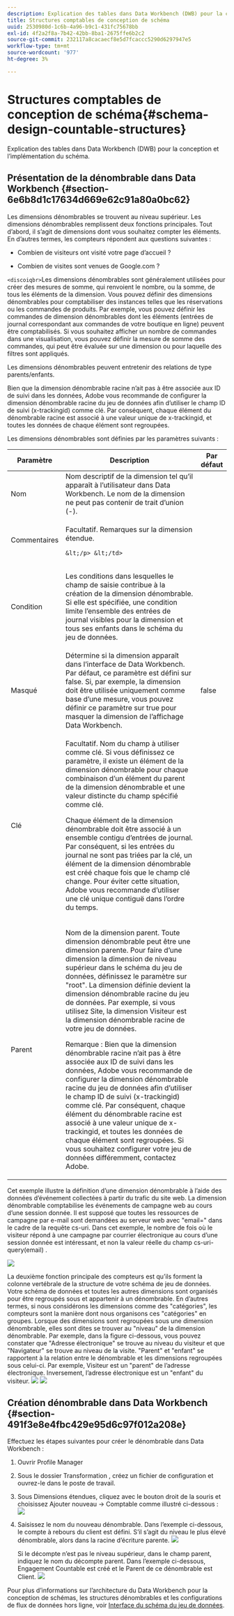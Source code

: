 ```yaml
---
description: Explication des tables dans Data Workbench (DWB) pour la conception et l’implémentation du schéma.
title: Structures comptables de conception de schéma
uuid: 2530980d-1c6b-4a96-b9c1-431fc75678bb
exl-id: 4f2a2f8a-7b42-42bb-8ba1-2675ffe6b2c2
source-git-commit: 232117a8cacaecf8e5d7fcaccc5290d6297947e5
workflow-type: tm+mt
source-wordcount: '977'
ht-degree: 3%

---
```


# Structures comptables de conception de schéma{#schema-design-countable-structures}

Explication des tables dans Data Workbench (DWB) pour la conception et l’implémentation du schéma.

## Présentation de la dénombrable dans Data Workbench {#section-6e6b8d1c17634d669e62c91a80a0bc62}

Les dimensions dénombrables se trouvent au niveau supérieur. Les dimensions dénombrables remplissent deux fonctions principales. Tout d’abord, il s’agit de dimensions dont vous souhaitez compter les éléments. En d’autres termes, les compteurs répondent aux questions suivantes :

* Combien de visiteurs ont visité votre page d’accueil ?

* Combien de visites sont venues de Google.com ?

`<discoiqbr>`Les dimensions dénombrables sont généralement utilisées pour créer des mesures de somme, qui renvoient le nombre, ou la somme, de tous les éléments de la dimension. Vous pouvez définir des dimensions dénombrables pour comptabiliser des instances telles que les réservations ou les commandes de produits. Par exemple, vous pouvez définir les commandes de dimension dénombrables dont les éléments (entrées de journal correspondant aux commandes de votre boutique en ligne) peuvent être comptabilisés. Si vous souhaitez afficher un nombre de commandes dans une visualisation, vous pouvez définir la mesure de somme des commandes, qui peut être évaluée sur une dimension ou pour laquelle des filtres sont appliqués.

Les dimensions dénombrables peuvent entretenir des relations de type parents/enfants.

Bien que la dimension dénombrable racine n’ait pas à être associée aux ID de suivi dans les données, Adobe vous recommande de configurer la dimension dénombrable racine du jeu de données afin d’utiliser le champ ID de suivi (x-trackingid) comme clé. Par conséquent, chaque élément du dénombrable racine est associé à une valeur unique de x-trackingid, et toutes les données de chaque élément sont regroupées.

Les dimensions dénombrables sont définies par les paramètres suivants :

<table id="table_5E00B72CFDD645368ADCC25AB9B5E53D"> 
 <thead> 
  <tr> 
   <th colname="col1" class="entry"> Paramètre </th> 
   <th colname="col2" class="entry"> Description </th> 
   <th colname="col3" class="entry"> Par défaut </th> 
  </tr>
 </thead>
 <tbody> 
  <tr> 
   <td colname="col1"> Nom </td> 
   <td colname="col2"> Nom descriptif de la dimension tel qu’il apparaît à l’utilisateur dans Data Workbench. Le nom de la dimension ne peut pas contenir de trait d’union (-). </td> 
   <td colname="col3"> </td> 
  </tr> 
  <tr> 
   <td colname="col1"> <p>Commentaires </p> </td> 
   <td colname="col2"> <p>Facultatif. Remarques sur la dimension étendue.

    &lt;/p> &lt;/td>
<td colname="col3"> </td> 
  </tr> 
  <tr> 
   <td colname="col1"> <p>Condition </p> </td> 
   <td colname="col2"> <p>Les conditions dans lesquelles le champ de saisie contribue à la création de la dimension dénombrable. Si elle est spécifiée, une condition limite l’ensemble des entrées de journal visibles pour la dimension et tous ses enfants dans le schéma du jeu de données. </p> </td> 
   <td colname="col3"> </td> 
  </tr> 
  <tr> 
   <td colname="col1"> Masqué </td> 
   <td colname="col2"> Détermine si la dimension apparaît dans l’interface de Data Workbench. Par défaut, ce paramètre est défini sur false. Si, par exemple, la dimension doit être utilisée uniquement comme base d’une mesure, vous pouvez définir ce paramètre sur true pour masquer la dimension de l’affichage Data Workbench. </td> 
   <td colname="col3"> false </td> 
  </tr> 
  <tr> 
   <td colname="col1"> Clé </td> 
   <td colname="col2"> <p>Facultatif. Nom du champ à utiliser comme clé. Si vous définissez ce paramètre, il existe un élément de la dimension dénombrable pour chaque combinaison d’un élément du parent de la dimension dénombrable et une valeur distincte du champ spécifié comme clé. </p> <p>Chaque élément de la dimension dénombrable doit être associé à un ensemble contigu d’entrées de journal. Par conséquent, si les entrées du journal ne sont pas triées par la clé, un élément de la dimension dénombrable est créé chaque fois que le champ clé change. Pour éviter cette situation, Adobe vous recommande d’utiliser une clé unique contiguë dans l’ordre du temps. </p> </td> 
   <td colname="col3"> </td> 
  </tr> 
  <tr> 
   <td colname="col1"> Parent </td> 
   <td colname="col2"> <p> Nom de la dimension parent. Toute dimension dénombrable peut être une dimension parente. Pour faire d’une dimension la dimension de niveau supérieur dans le schéma du jeu de données, définissez le paramètre sur "root". La dimension définie devient la dimension dénombrable racine du jeu de données. Par exemple, si vous utilisez Site, la dimension Visiteur est la dimension dénombrable racine de votre jeu de données. </p> <p>Remarque : Bien que la dimension dénombrable racine n’ait pas à être associée aux ID de suivi dans les données, Adobe vous recommande de configurer la dimension dénombrable racine du jeu de données afin d’utiliser le champ ID de suivi (x-trackingid) comme clé. Par conséquent, chaque élément du dénombrable racine est associé à une valeur unique de x-trackingid, et toutes les données de chaque élément sont regroupées. Si vous souhaitez configurer votre jeu de données différemment, contactez Adobe. </p> </td> 
   <td colname="col3"> </td> 
  </tr> 
 </tbody> 
</table>

Cet exemple illustre la définition d’une dimension dénombrable à l’aide des données d’événement collectées à partir du trafic du site web. La dimension dénombrable comptabilise les événements de campagne web au cours d’une session donnée. Il est supposé que toutes les ressources de campagne par e-mail sont demandées au serveur web avec &quot;email=&quot; dans le cadre de la requête cs-uri. Dans cet exemple, le nombre de fois où le visiteur répond à une campagne par courrier électronique au cours d’une session donnée est intéressant, et non la valeur réelle du champ cs-uri-query(email) .

![](assets/dwb_impl_arch_1.png)

La deuxième fonction principale des compteurs est qu’ils forment la colonne vertébrale de la structure de votre schéma de jeu de données. Votre schéma de données et toutes les autres dimensions sont organisés pour être regroupés sous et appartenir à un dénombrable. En d’autres termes, si nous considérons les dimensions comme des &quot;catégories&quot;, les compteurs sont la manière dont nous organisons ces &quot;catégories&quot; en groupes.
Lorsque des dimensions sont regroupées sous une dimension dénombrable, elles sont dites se trouver au &quot;niveau&quot; de la dimension dénombrable. Par exemple, dans la figure ci-dessous, vous pouvez constater que &quot;Adresse électronique&quot; se trouve au niveau du visiteur et que &quot;Navigateur&quot; se trouve au niveau de la visite. &quot;Parent&quot; et &quot;enfant&quot; se rapportent à la relation entre le dénombrable et les dimensions regroupées sous celui-ci. Par exemple, Visiteur est un &quot;parent&quot; de l’adresse électronique. Inversement, l’adresse électronique est un &quot;enfant&quot; du visiteur. ![](assets/dwb_impl_arch_2.png) ![](assets/dwb_impl_arch_3.png)

## Création dénombrable dans Data Workbench {#section-491f3e8e4fbc429e95d6c97f012a208e}

Effectuez les étapes suivantes pour créer le dénombrable dans Data Workbench :

1. Ouvrir Profile Manager
1. Sous le dossier Transformation , créez un fichier de configuration et ouvrez-le dans le poste de travail.
1. Sous Dimensions étendues, cliquez avec le bouton droit de la souris et choisissez Ajouter nouveau -> Comptable comme illustré ci-dessous : ![](assets/dwb_impl_arch_4.png)

1. Saisissez le nom du nouveau dénombrable. Dans l’exemple ci-dessous, le compte à rebours du client est défini. S’il s’agit du niveau le plus élevé dénombrable, alors dans la racine d’écriture parente. ![](assets/dwb_impl_arch_5.png)

   Si le décompte n’est pas le niveau supérieur, dans le champ parent, indiquez le nom du décompte parent. Dans l’exemple ci-dessous, Engagement Countable est créé et le Parent de ce dénombrable est Client. ![](assets/dwb_impl_arch_5.png)

Pour plus d’informations sur l’architecture du Data Workbench pour la conception de schémas, les structures dénombrables et les configurations de flux de données hors ligne, voir [Interface du schéma du jeu de données](https://experienceleague.adobe.com/docs/data-workbench/using/client/admin-ui/c-dtst-sch-intrf.html).

